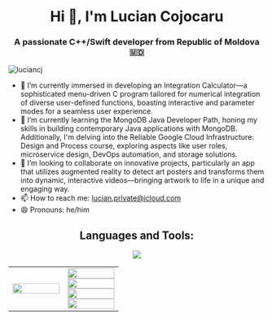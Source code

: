 <h1 align="center">Hi 👋, I'm Lucian Cojocaru</h1>
<h3 align="center">A passionate C++/Swift developer from Republic of Moldova 🇲🇩 </h3>
<p align="left"> <img src="https://komarev.com/ghpvc/?username=luciancj&label=Profile%20views&color=0e75b6&style=flat" alt="luciancj" /> </p>
<ul>
  <li>🔭 I’m currently immersed in developing an Integration Calculator—a sophisticated menu-driven C program tailored for numerical integration of diverse user-defined functions, boasting interactive and parameter modes for a seamless user experience.</li>
  <li>🌱 I’m currently learning the MongoDB Java Developer Path, honing my skills in building contemporary Java applications with MongoDB. Additionally, I'm delving into the Reliable Google Cloud Infrastructure: Design and Process course, exploring aspects like user roles, microservice design, DevOps automation, and storage solutions.</li>
  <li>👯 I’m looking to collaborate on innovative projects, particularly an app that utilizes augmented reality to detect art posters and transforms them into dynamic, interactive videos—bringing artwork to life in a unique and engaging way.</li>
  <li>📫 How to reach me: <a href="mailto:lucian.private@icloud.com">lucian.private@icloud.com</a></li>
  <li>😄 Pronouns: he/him</li>
</ul>
<h2 align="center">Languages and Tools:</h2>
<p align="center">
  <a href="https://skillicons.dev">
    <img src="https://skillicons.dev/icons?i=githubactions,latex,arduino,cmake,swift,html,ai,gcp,cpp,c,python,mysql,r" />
  </a>
</p>
<table>
  <tr>
    <td width="50%">
      <a href="https://github-readme-stats.vercel.app/api?username=lucian&show_icons=true">
        <img width="100%" align="right" src="https://github.com/luciancj/luciancj/assets/72004477/8711fe24-e105-455f-9f1c-e964851dd4d9" />
      </a>
    </td>
    <td width="50%">
      <a href="https://github-readme-stats.vercel.app/api?username=lucian&show_icons=true">
        <img width="100%" align="left" src="https://github-readme-stats.vercel.app/api?username=luciancj&show_icons=true&theme=shadow_green&bg_color=00000000&text_color=ffffff" />
        <img width="100%" align="left" src="https://github-readme-stats.vercel.app/api/top-langs/?username=luciancj&layout=compact&show_icons=true&theme=shadow_green&bg_color=00000000&text_color=ffffff" />
        <img width="100%" align="left" src="https://github-readme-stats.vercel.app/api/pin/?username=luciancj&repo=Integration-calculator&theme=shadow_green&bg_color=00000000&text_color=ffffff&show_owner=true" />
        <img width="100%" align="left" src="https://github-readme-stats.vercel.app/api/pin/?username=luciancj&repo=Basics-of-Programming&theme=shadow_green&bg_color=00000000&text_color=ffffff&show_owner=true" />
      </a>
    </td>
  </tr>
</table>




